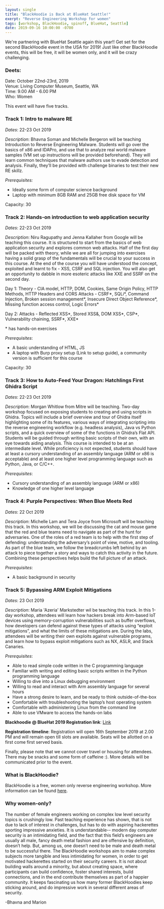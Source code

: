 ```yaml
---
layout: single
title: "BlackHoodie is Back at BlueHat Seattle!"
exerpt: "Reverse Engineering Workshop for women"
tags: [workshop, BlackHoodie, spinoff, BlueHat, Seattle]
date: 2019-09-16 10:00:00 -0700
---
```


We're partnering with BlueHat Seattle again this year!! Get set for the second BlackHoodie event in the USA for 2019! Just like other BlackHoodie events, this will be free, it will be women only, and it will be crazy challenging. 

### Deets:
Date: October 22nd-23rd, 2019   
Venue: Living Computer Museum, Seattle, WA  
Time:  9.00 AM - 6.00 PM  
Who: Women   

This event will have five tracks.   

### Track 1: Intro to malware RE 

*Dates*: 22-23 Oct 2019

*Description*: Bhavna Soman and Michelle Bergeron will be teaching Introduction to Reverse Engineering Malware. Students will go over the basics of x86 and IDAPro, and use that to analyze real world malware samples (VM set up instructions will be provided beforehand). They will learn common techniques that malware authors use to evade detection and analysis. Finally, they’ll be provided with challenge binaries to test their new RE skillz.

*Prerequisites:*
- Ideally some form of computer science background 
- Laptop with minimum 8GB RAM and 25GB free disk space for VM 

Capacity: 30 

### Track 2: Hands-on introduction to web application security

*Dates*: 22-23 Oct 2019

*Description*: Niru Ragupathy and Jenna Kallaher from Google will be teaching this course. It is structured to start from the basics of web application security and explores common web attacks. Half of the first day will be packed with theory, while we are all for jumping into exercises having a solid grasp of the fundamentals will be crucial to your success in this course. At the end of the course you will have understood the concept, exploited and learnt to fix - XSS, CSRF and SQL injection. You will also get an opportunity to dabble in more esoteric attacks like XXE and SSRF on the second day.  

Day 1: Theory - CIA model, HTTP, DOM, Cookies, Same Origin Policy, HTTP Methods, HTTP Headers and CORS
Attacks - CSRF\*, SQLi\*, Command Injection, Broken session management\*, Insecure Direct Object Reference\*, Missing function access control, Logic Errors\*

Day 2: Attacks - Reflected XSS\*, Stored XSS&, DOM XSS\*, CSP\*, Vulnerability chaining, SSRF\*, XXE\*

\* has hands-on exercises

*Prerequisites*:

- A basic understanding of HTML, JS
- A laptop with Burp proxy setup (Link to setup guide), a community version is sufficient for this course

Capacity: 30 

### Track 3: How to Auto-Feed Your Dragon: Hatchlings First Ghidra Script

*Dates*: 22-23 Oct 2019

*Description*: Morgan Whitlow from Mitre will be teaching. Two-day workshop focused on exposing students to creating and using scripts in Ghidra. Topics will include a brief overview and tour of Ghidra itself highlighting some of its features, various ways of integrating scripting into the reverse engineering workflow (e.g. headless analysis), Java vs Python scripts, and a quick overview of some of the functions in Ghidra’s Flat API. Students will be guided through writing basic scripts of their own, with an eye towards aiding analysis.
This course is intended to be at an intermediate level. While proficiency is not expected, students should have at least a cursory understanding of an assembly language (ARM or x86 is acceptable) and at least one higher level programming language such as Python, Java, or C/C++.

*Prerequisites*:
- Cursory understanding of an assembly language (ARM or x86)
- Knowledge of one higher level language

### Track 4: Purple Perspectives: When Blue Meets Red

*Dates*: 22 Oct 2019

*Description*: Michelle Lam and Tera Joyce from Microsoft will be teaching this track. In this workshop, we will be discussing the cat and mouse game that the red and blue teams need to navigate as part of the hunt for adversaries. One of the roles of a red team is to help with the first step of defending: understanding the adversary’s point of view, motive, and tooling. As part of the blue team, we follow the breadcrumbs left behind by an attack to piece together a story and ways to catch this activity in the future. Combining these perspectives helps build the full picture of an attack.

*Prerequisites*:
- A basic background in security

### Track 5: Bypassing ARM Exploit Mitigations

*Dates*: 23 Oct 2019

*Description*: Maria 'Azeria' Markstedter wil be teaching this track. In this 1-day workshop, attendees will learn how hackers break into Arm-based IoT devices using memory-corruption vulnerabilities such as buffer overflows, how developers can defend against these types of attacks using “exploit mitigations”, and what the limits of these mitigations are. During the labs, attendees will be writing their own exploits against vulnerable programs, and learn how to bypass exploit mitigations such as NX, ASLR, and Stack Canaries.

 
*Prerequisites*:

- Able to read simple code written in the C programming language
- Familiar with writing and editing basic scripts written in the Python programming language
- Willing to dive into a Linux debugging environment
- Willing to read and interact with Arm assembly language for several hours
- Have a strong desire to learn, and be ready to think outside-of-the-box
- Comfortable with troubleshooting the laptop’s host operating system
- Comfortable with administering Linux from the command line
- Able to use VMware to access the hands-on labs


**Blackhoodie @ BlueHat 2019 Registration link**: [Link](https://forms.office.com/Pages/ResponsePage.aspx?id=v4j5cvGGr0GRqy180BHbR2Oxl-hXjyFAmcwn3HeHLlRUQVhYWVROR1IxMkVSMVk0RllNVUhTTVpCUi4u)

**Registration timeline**: Registration will open 16th September 2019 at 2.00 PM and will remain open till slots are available. Seats will be allotted on a first come first served basis.  
  
Finally, please note that we cannot cover travel or housing for attendees. There may be snacks and some form of caffeine :). More details will be communicated prior to the event. 
### What is BlackHoodie?
BlackHoodie is a free, women only reverse engineering workshop. More information can be found [here](https://www.blackhoodie.re/about/).

### Why women-only?
The number of female engineers working on complex low level security topics is crushingly low. Past teaching experience has shown, that is not due to lack of interest in challenges, but has to do with aspiring hackerettes sporting impressive anxieties. It is understandable-- modern day computer security is an intimidating field, and the fact that this field’s engineers are usually all male, fancy death metal fashion and are offensive by definition, doesn’t help. But, among us, one doesn’t need to be male and death metal to be successful there. The BlackHoodie workshops aim to make complex subjects more tangible and less intimidating for women, in order to get motivated hackerettes started on their security careers. It is not about building walls around a minority, but about creating space, where participants can build confidence, foster shared interests, build connections, and in the end contribute themselves as part of a happier community. It keeps fascinating us how many former BlackHoodies keep sticking around, and do impressive work in several different areas of security.

\-Bhavna and Marion

